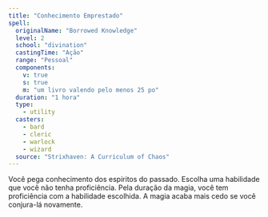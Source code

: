 ```yaml
---
title: "Conhecimento Emprestado"
spell:
  originalName: "Borrowed Knowledge"
  level: 2
  school: "divination"
  castingTime: "Ação"
  range: "Pessoal"
  components:
    v: true
    s: true
    m: "um livro valendo pelo menos 25 po"
  duration: "1 hora"
  type:
    - utility
  casters:
    - bard
    - cleric
    - warlock
    - wizard
  source: "Strixhaven: A Curriculum of Chaos"
---
```


Você pega conhecimento dos espiritos do passado. Escolha uma habilidade que você não tenha proficiência. Pela duração da magia, você tem proficiência com a habilidade escolhida. A magia acaba mais cedo se você conjura-lá novamente.
